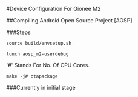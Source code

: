 #Device Configuration For Gionee M2 

##Compiling Android Open Source Project [AOSP] 

###Steps

````
source build/envsetup.sh 
````
````
lunch aosp_m2-userdebug 
````

'#' Stands For No. Of CPU Cores.

````
make -j# otapackage 
```` 

###Currently in initial stage 
